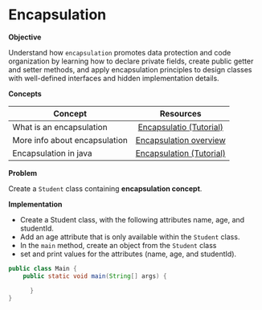 # Encapsulation


**Objective**

Understand how `encapsulation` promotes data protection and code organization by learning how to declare private fields, create public getter and setter methods, and apply encapsulation principles to design classes with well-defined interfaces and hidden implementation details.

**Concepts**

| Concept   |      Resources      |
|----------|:-------------:|
|What is an encapsulation|[Encapsulatio (Tutorial)](https://www.youtube.com/watch?v=qP9-3LnMZsE)|
| More info about encapsulation|[Encapsulation overview](https://www.sumologic.com/glossary/encapsulation/#:~:text=Encapsulation%20is%20a%20way%20to,an%20instantiated%20class%20or%20object.)|
|Encapsulation in java|[Encapsulation (Tutorial)](https://www.youtube.com/watch?v=cU94So54cr8)|


**Problem**

Create a `Student` class containing **encapsulation concept**.

**Implementation**
* Create a Student class, with the following attributes name, age, and studentId.
* Add an age attribute that is only available within the `Student` class. 
* In the `main` method, create an object from the `Student` class
* set and print values for the attributes (name, age, and studentId).
  
```Java
public class Main {
    public static void main(String[] args) {

      }
}

```
